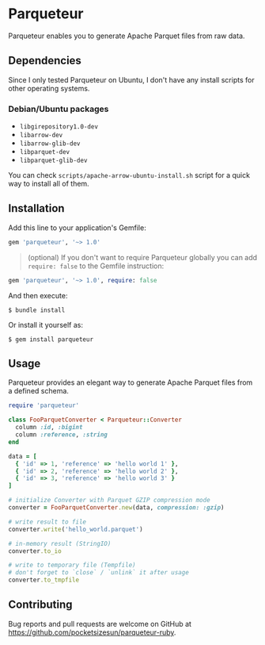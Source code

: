 # Parqueteur

Parqueteur enables you to generate Apache Parquet files from raw data.

## Dependencies

Since I only tested Parqueteur on Ubuntu, I don't have any install scripts for other operating systems.
### Debian/Ubuntu packages
- `libgirepository1.0-dev`
- `libarrow-dev`
- `libarrow-glib-dev`
- `libparquet-dev`
- `libparquet-glib-dev`

You can check `scripts/apache-arrow-ubuntu-install.sh` script for a quick way to install all of them.
## Installation

Add this line to your application's Gemfile:

```ruby
gem 'parqueteur', '~> 1.0'
```

> (optional) If you don't want to require Parqueteur globally you can add `require: false` to the Gemfile instruction:
```ruby
gem 'parqueteur', '~> 1.0', require: false
```

And then execute:

    $ bundle install

Or install it yourself as:

    $ gem install parqueteur

## Usage

Parqueteur provides an elegant way to generate Apache Parquet files from a defined schema.
```ruby
require 'parqueteur'

class FooParquetConverter < Parqueteur::Converter
  column :id, :bigint
  column :reference, :string
end

data = [
  { 'id' => 1, 'reference' => 'hello world 1' },
  { 'id' => 2, 'reference' => 'hello world 2' },
  { 'id' => 3, 'reference' => 'hello world 3' }
]

# initialize Converter with Parquet GZIP compression mode
converter = FooParquetConverter.new(data, compression: :gzip)

# write result to file
converter.write('hello_world.parquet')

# in-memory result (StringIO)
converter.to_io

# write to temporary file (Tempfile)
# don't forget to `close` / `unlink` it after usage
converter.to_tmpfile
```

## Contributing

Bug reports and pull requests are welcome on GitHub at https://github.com/pocketsizesun/parqueteur-ruby.
